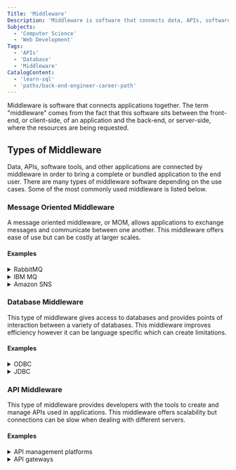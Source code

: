 ```yaml
---
Title: 'Middleware'
Description: 'Middleware is software that connects data, APIs, software tools, and other applications in order to bring a complete application to the end user.'
Subjects:
  - 'Computer Science'
  - 'Web Development'
Tags:
  - 'APIs'
  - 'Database'
  - 'Middleware'
CatalogContent:
  - 'learn-sql'
  - 'paths/back-end-engineer-career-path'
---
```


Middleware is software that connects applications together. The term "middleware" comes from the fact that this software sits between the front-end, or client-side, of an application and the back-end, or server-side, where the resources are being requested.

## Types of Middleware

Data, APIs, software tools, and other applications are connected by middleware in order to bring a complete or bundled application to the end user. There are many types of middleware software depending on the use cases. Some of the most commonly used middleware is listed below.

### Message Oriented Middleware

A message oriented middleware, or MOM, allows applications to exchange messages and communicate between one another. This middleware offers ease of use but can be costly at larger scales.

#### Examples

<details>
  <summary>RabbitMQ</summary>
RabbitMQ is a messaging broker platform used by applications to send and recieve messages.
</details>

<details>
  <summary>IBM MQ</summary>
IBM MQ is another example of message oriented middleware. Some of the core components include messages, message queues and queue manager.
</details>

<details>
  <summary>Amazon SNS</summary>
Amazon simple notification service is a way to manage messaging between applications and users.
</details>

### Database Middleware

This type of middleware gives access to databases and provides points of interaction between a variety of databases. This middleware improves efficiency however it can be language specific which can create limitations.

#### Examples

<details>
  <summary>ODBC</summary>
  Open Database Connectivity is an API used for accessing database management systems.
</details>

<details>
  <summary>JDBC</summary>
Java Database Connectivity is an API that utilizes the Java programming language to access databases.
</details>

### API Middleware

This type of middleware provides developers with the tools to create and manage APIs used in applications. This middleware offers scalability but connections can be slow when dealing with different servers.

#### Examples

<details>
  <summary>API management platforms</summary>
API management platforms allow developers to access, control, and analyze APIs.
</details>

<details>
  <summary>API gateways</summary>
API gateways provide services related to user authentication and rate litmiting.
</details>
